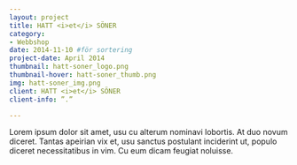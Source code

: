 ```yaml
---
layout: project
title: HATT <i>et</i> SÖNER 
category: 
- Webbshop
date: 2014-11-10 #för sortering
project-date: April 2014
thumbnail: hatt-soner_logo.png
thumbnail-hover: hatt-soner_thumb.png
img: hatt-soner_img.png
client: HATT <i>et</i> SÖNER 
client-info: ”.”

---
```

Lorem ipsum dolor sit amet, usu cu alterum nominavi lobortis. At duo novum diceret. Tantas apeirian vix et, usu sanctus postulant inciderint ut, populo diceret necessitatibus in vim. Cu eum dicam feugiat noluisse.